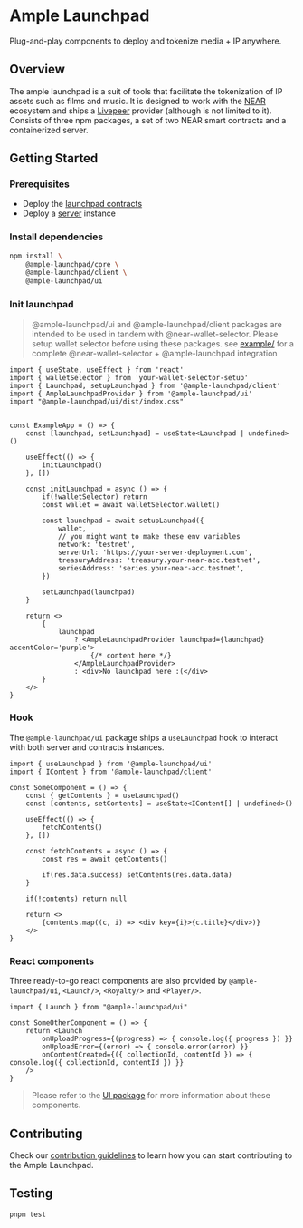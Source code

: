 # Ample Launchpad 
Plug-and-play components to deploy and tokenize media + IP anywhere.

## Overview 
The ample launchpad is a suit of tools that facilitate the tokenization of IP assets such as films and music. It is designed to work with the [NEAR](https://near.org) ecosystem and ships a [Livepeer](https://livepeer.org) provider (although is not limited to it).
Consists of three npm packages, a set of two NEAR smart contracts and a containerized server. 

## Getting Started
### Prerequisites 
- Deploy the [launchpad contracts](https://github.com/AmpleProtocol/launchpad/tree/master/contracts) 
- Deploy a [server](https://github.com/AmpleProtocol/launchpad/tree/master/server) instance 

### Install dependencies
```sh 
npm install \
    @ample-launchpad/core \
    @ample-launchpad/client \
    @ample-launchpad/ui
```

### Init launchpad 
> @ample-launchpad/ui and @ample-launchpad/client packages are intended to be used in tandem with @near-wallet-selector.
> Please setup wallet selector before using these packages.
> see [example/](https://github.com/AmpleProtocol/launchpad/tree/master/example) for a complete @near-wallet-selector + @ample-launchpad integration
```tsx 
import { useState, useEffect } from 'react'
import { walletSelector } from 'your-wallet-selector-setup'
import { Launchpad, setupLaunchpad } from '@ample-launchpad/client'
import { AmpleLaunchpadProvider } from '@ample-launchpad/ui'
import "@ample-launchpad/ui/dist/index.css"


const ExampleApp = () => {
    const [launchpad, setLaunchpad] = useState<Launchpad | undefined>()

    useEffect(() => {
        initLaunchpad()
    }, [])

    const initLaunchpad = async () => {
        if(!walletSelector) return
        const wallet = await walletSelector.wallet()

        const launchpad = await setupLaunchpad({
            wallet,
            // you might want to make these env variables
            network: 'testnet',
            serverUrl: 'https://your-server-deployment.com',
            treasuryAddress: 'treasury.your-near-acc.testnet',
            seriesAddress: 'series.your-near-acc.testnet',
        })

        setLaunchpad(launchpad)
    }

    return <>
        {
            launchpad 
                ? <AmpleLaunchpadProvider launchpad={launchpad} accentColor='purple'> 
                    {/* content here */}
                </AmpleLaunchpadProvider>
                : <div>No launchpad here :(</div>
        }
    </>
}
```

### Hook
The `@ample-launchpad/ui` package ships a `useLaunchpad` hook to interact with both server and contracts instances.
```tsx
import { useLaunchpad } from '@ample-launchpad/ui'
import { IContent } from '@ample-launchpad/client'

const SomeComponent = () => {
    const { getContents } = useLaunchpad()
    const [contents, setContents] = useState<IContent[] | undefined>()

    useEffect(() => {
        fetchContents()
    }, [])

    const fetchContents = async () => {
        const res = await getContents()

        if(res.data.success) setContents(res.data.data)
    }

    if(!contents) return null

    return <>
        {contents.map((c, i) => <div key={i}>{c.title}</div>)}
    </>
}
```

### React components
Three ready-to-go react components are also provided by `@ample-launchpad/ui`, `<Launch/>`, `<Royalty/>` and `<Player/>`.
```tsx 
import { Launch } from "@ample-launchpad/ui"

const SomeOtherComponent = () => {
	return <Launch
		onUploadProgress={(progress) => { console.log({ progress }) }}
		onUploadError={(error) => { console.error(error) }}
		onContentCreated={({ collectionId, contentId }) => { console.log({ collectionId, contentId }) }}
	/>
}
```
> Please refer to the [UI package](https://github.com/AmpleProtocol/launchpad/tree/master/ui) for more information about these components.

## Contributing
Check our [contribution guidelines](https://github.com/AmpleProtocol/launchpad/tree/master/CONTRIBUTING.md) to learn how you can start contributing to the Ample Launchpad.

## Testing 
```sh 
pnpm test
```
